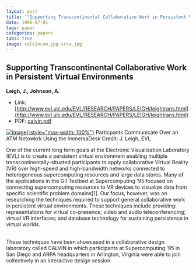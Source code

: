 ```yaml
---
layout: post
title: '"Supporting Transcontinental Collaborative Work in Persistent Virtual Environments"'
date: 1996-07-01
tags: paper
categories: papers
tabs: true
image: calvincam.jpg-srcw.jpg
---
```


## Supporting Transcontinental Collaborative Work in Persistent Virtual Environments
**Leigh, J., Johnson, A.**
- Link: [http://www.evl.uic.edu/EVL/RESEARCH/PAPERS/LEIGH/leightrans.html](http://www.evl.uic.edu/EVL/RESEARCH/PAPERS/LEIGH/leightrans.html)
- PDF: [calvin.pdf](/documents/calvin.pdf)


[![image](https://www.evl.uic.edu/output/originals/calvincam.jpg-srcw.jpg){:style="max-width: 100%"}](https://www.evl.uic.edu/output/originals/calvincam.jpg-srcw.jpg)
Particpants Communicate Over an ATM Netowkrk Using the ImmersaDesk
Credit: J. Leigh, EVL

One of the current long term goals at the Electronic Visualization Laboratory (EVL) is to create a persistent virtual environment enabling multiple transcontinentally-situated participants to apply collaborative Virtual Reality (VR) over high-speed and high-bandwidth networks connected to heterogeneous supercomputing resources and large data stores. Many of the applications in the GII Testbed at Supercomputing &rsquo;95 focused on connecting supercomputing resources to VR devices to visualize data from specific scientific problem domains[1]. Our focus, however, was on researching the techniques required to support general collaborative work in persistent virtual environments. These techniques include providing: representations for virtual co-presence; video and audio teleconferencing; virtual VR interfaces; and database technology for sustaining persistence in virtual worlds.<br><br>

These techniques have been showcased in a collaborative design laboratory called CALVIN in which participants at Supercomputing &rsquo;95 in San Diego and ARPA headquarters in Arlington, Virginia were able to join collectively in an interactive design session.